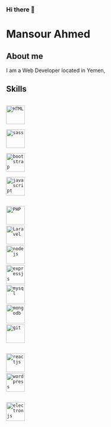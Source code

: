 ### Hi there 👋
# Mansour Ahmed

## About me

I am a Web Developer located in Yemen, 


## Skills

<code> <img title="HTML" height="50" src="https://www.vectorlogo.zone/logos/w3_html5/w3_html5-icon.svg" /> </code>
<code> <img title="sass" height="50" src="https://www.vectorlogo.zone/logos/sass-lang/sass-lang-ar21.svg" /> </code>
<code> <img title="bootstrap" height="50" src="https://www.vectorlogo.zone/logos/getbootstrap/getbootstrap-ar21.svg" /> </code>
<code> <img title="javascript" height="50" src="https://www.vectorlogo.zone/logos/javascript/javascript-horizontal.svg"/></code>

<code> <img title="PHP"  height="50" src="https://www.vectorlogo.zone/logos/php/php-horizontal.svg"/></code>
<code> <img title="Laravel"  height="50" src="https://www.vectorlogo.zone/logos/laravel/laravel-ar21.svg"/></code>
<code> <img title="nodejs" height="50" src="https://www.vectorlogo.zone/logos/nodejs/nodejs-horizontal.svg"/></code>
<code> <img title="expressjs" height="50" src="https://www.vectorlogo.zone/logos/expressjs/expressjs-ar21.svg"/></code>
<code> <img title="mysql" height="50" src="https://www.vectorlogo.zone/logos/mysql/mysql-horizontal.svg"/></code>
<code> <img title="mongodb" height="50" src="https://www.vectorlogo.zone/logos/mongodb/mongodb-ar21.svg"></code>
<code> <img title="git" height="50" src="https://www.vectorlogo.zone/logos/git-scm/git-scm-ar21.svg"/></code>


<code> <img title="reactjs" height="50" src="https://www.vectorlogo.zone/logos/reactjs/reactjs-icon.svg"/></code>
<code> <img title="wordpress" height="50" src="https://www.vectorlogo.zone/logos/wordpress/wordpress-icon.svg" /></code>

<code> <img title="electronjs" height="50" src="https://www.vectorlogo.zone/logos/electronjs/electronjs-ar21.svg"></code>

